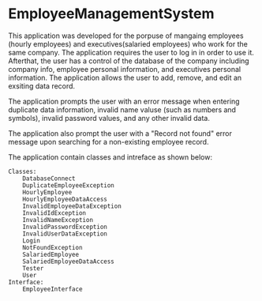 # EmployeeManagementSystem

This application was developed for the porpuse of mangaing employees (hourly employees) and executives(salaried employees) who work for the same company.
The application requires the user to log in in order to use it. Afterthat, the user has a control of the database of the company including company info, employee personal information, and executives personal information.
The application allows the user to add, remove, and edit an exsiting data record.

The application prompts the user with an error message when entering duplicate data information, invalid name valuse (such as numbers and symbols), invalid password values, and any other invalid data. 

The application also prompt the user with a "Record not found" error message upon searching for a non-existing employee record.

The application contain classes and intreface as shown below:

	Classes:
		DatabaseConnect
		DuplicateEmployeeException
		HourlyEmployee
		HourlyEmployeeDataAccess
		InvalidEmployeeDataException
		InvalidIdException
		InvalidNameException
		InvalidPasswordException
		InvalidUserDataException
		Login
		NotFoundException
		SalariedEmployee
		SalariedEmployeeDataAccess
		Tester
		User
	Interface:
		EmployeeInterface
